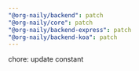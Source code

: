 ```yaml
---
"@org-naily/backend": patch
"@org-naily/core": patch
"@org-naily/backend-express": patch
"@org-naily/backend-koa": patch
---
```


chore: update constant
